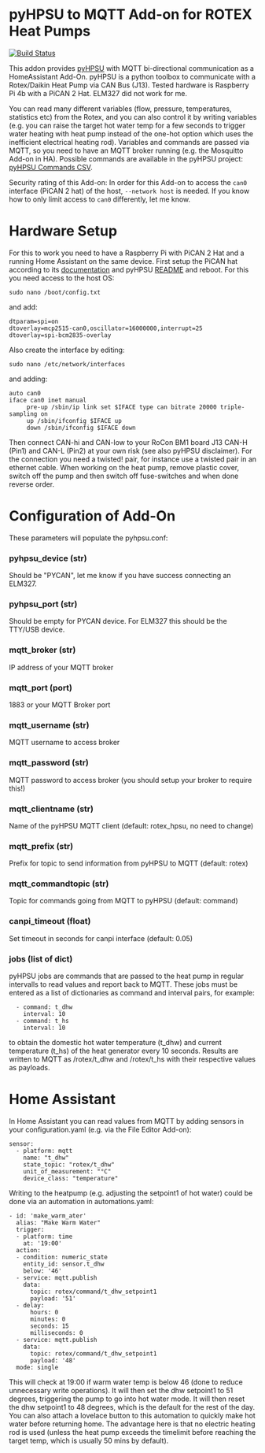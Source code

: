 # pyHPSU to MQTT Add-on for ROTEX Heat Pumps
[![Build Status](https://travis-ci.com/m-reuter/ha-addons.svg?branch=master)](https://travis-ci.com/m-reuter/ha-addons)


This addon provides [pyHPSU](https://github.com/Spanni26/pyHPSU) with MQTT bi-directional communication as a HomeAssistant Add-On.
pyHPSU is a python toolbox to communicate with a Rotex/Daikin Heat Pump via CAN Bus (J13). 
Tested hardware is Raspberry Pi 4b with a PiCAN 2 Hat. ELM327 did not work for me.

You can read many different variables (flow, pressure, temperatures, statistics etc) from the Rotex,
and you can also control it by writing variables (e.g. you can raise the target hot water temp for a few 
seconds to trigger water heating with heat pump instead of the one-hot option which uses the inefficient 
electrical heating rod). Variables and commands are passed via MQTT, so you need to have an MQTT broker 
running (e.g. the Mosquitto Add-on in HA). Possible commands are available in the pyHPSU project:
[pyHPSU Commands CSV](https://github.com/Spanni26/pyHPSU/tree/master/etc/pyHPSU).

Security rating of this Add-on: 
In order for this Add-on to access the `can0` interface (PiCAN 2 hat) of the host, `--network host` is needed. 
If you know how to only limit access to `can0` differently, let me know. 

# Hardware Setup

For this to work you need to have a Raspberry Pi with PiCAN 2 Hat and a running Home Assistant
on the same device. First setup the PiCAN hat according to its [documentation](https://raspberry-valley.azurewebsites.net/ref/Raspberry-Pi-PICAN2-Hat-User-Guide.pdf )
and pyHPSU [README](https://github.com/Spanni26/pyHPSU/blob/master/README.md) and reboot. For this you need
access to the host OS:

```
sudo nano /boot/config.txt
```
and add:
```
dtparam=spi=on
dtoverlay=mcp2515-can0,oscillator=16000000,interrupt=25
dtoverlay=spi-bcm2835-overlay
```
Also create the interface by editing:
```
sudo nano /etc/network/interfaces
```
and adding:
```
auto can0
iface can0 inet manual
     pre-up /sbin/ip link set $IFACE type can bitrate 20000 triple-sampling on
     up /sbin/ifconfig $IFACE up
     down /sbin/ifconfig $IFACE down
```

Then connect CAN-hi and CAN-low to your RoCon BM1 board J13 CAN-H (Pin1) and CAN-L (Pin2) at your own risk (see also pyHPSU disclaimer). 
For the connection you need a twisted! pair, for instance use a twisted pair in an ethernet cable. 
When working on the heat pump, remove plastic cover, switch off the pump and then switch off fuse-switches and when done
reverse order. 

# Configuration of Add-On

These parameters will populate the pyhpsu.conf:

### pyhpsu_device (str)

Should be "PYCAN", let me know if you have success connecting an ELM327.

### pyhpsu_port (str)

Should be empty for PYCAN device. For ELM327 this should be the TTY/USB device. 

### mqtt_broker (str)

IP address of your MQTT broker

### mqtt_port (port)

1883 or your MQTT Broker port

### mqtt_username (str)

MQTT username to access broker

### mqtt_password (str)

MQTT password to access broker (you should setup your broker to require this!)

### mqtt_clientname (str)

Name of the pyHPSU MQTT client (default: rotex_hpsu, no need to change)

### mqtt_prefix (str)

Prefix for topic to send information from pyHPSU to MQTT (default: rotex)

### mqtt_commandtopic (str)

Topic for commands going from MQTT to pyHPSU (default: command)

### canpi_timeout (float)

Set timeout in seconds for canpi interface (default: 0.05)

### jobs (list of dict)

pyHPSU jobs are commands that are passed to the heat pump in regular intervalls to read values and report back to MQTT.
These jobs must be entered as a list of dictionaries as command and interval pairs, for example:

```
  - command: t_dhw
    interval: 10
  - command: t_hs
    interval: 10
```
to obtain the domestic hot water temperature (t_dhw) and current temperature (t_hs) of the heat generator every 10 seconds. 
Results are written to MQTT as /rotex/t_dhw and /rotex/t_hs with their respective values as payloads.  


# Home Assistant

In Home Assistant you can read values from MQTT by adding sensors in your configuration.yaml (e.g. via the File Editor Add-on):

```
sensor:
  - platform: mqtt
    name: "t_dhw"
    state_topic: "rotex/t_dhw"
    unit_of_measurement: "°C"
    device_class: "temperature"
```

Writing to the heatpump (e.g. adjusting the setpoint1 of hot water) could be done via an automation
in automations.yaml: 

```
- id: 'make_warm_ater'
  alias: "Make Warm Water"
  trigger:
  - platform: time
    at: '19:00'
  action:
  - condition: numeric_state
    entity_id: sensor.t_dhw
    below: '46'
  - service: mqtt.publish
    data:
      topic: rotex/command/t_dhw_setpoint1
      payload: '51'
  - delay:
      hours: 0
      minutes: 0
      seconds: 15
      milliseconds: 0
  - service: mqtt.publish
    data:
      topic: rotex/command/t_dhw_setpoint1
      payload: '48'
  mode: single
```

This will check at 19:00 if warm water temp is below 46 (done to reduce unnecessary write operations). 
It will then set the dhw setpoint1 to 51 degrees, triggering the pump to go into hot water mode. It will
then reset the dhw setpoint1 to 48 degrees, which is the default for the rest of the day. You can also 
attach a lovelace button to this automation to quickly make hot water before returning home.
The advantage here is that no electric heating 
rod is used (unless the heat pump exceeds the timelimit before reaching the target temp, which is
usually 50 mins by default).



